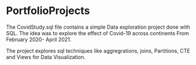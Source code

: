 # PortfolioProjects

The CovidStudy.sql file contains a simple Data exploration project done with SQL. The idea was to explore the effect of Covid-19 across continents From February 2020- April 2021.

The project explores sql techniques like aggregrations, joins, Partitions, CTE and Views for Data Visualization.
